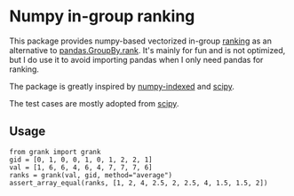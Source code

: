 # Numpy in-group ranking

This package provides numpy-based vectorized in-group
[ranking](https://en.wikipedia.org/wiki/Ranking) as an alternative to
[pandas.GroupBy.rank](https://pandas.pydata.org/docs/reference/api/pandas.core.groupby.DataFrameGroupBy.rank.html). It's
mainly for fun and is not optimized, but I do use it to avoid importing pandas
when I only need pandas for ranking.

The package is greatly inspired by
[numpy-indexed](https://github.com/EelcoHoogendoorn/Numpy_arraysetops_EP) and
[scipy](https://docs.scipy.org/doc/scipy/reference/generated/scipy.stats.rankdata.html).

The test cases are mostly adopted from
[scipy](https://github.com/scipy/scipy/blob/main/scipy/stats/tests/test_rank.py).

## Usage

```
from grank import grank
gid = [0, 1, 0, 0, 1, 0, 1, 2, 2, 1]
val = [1, 6, 6, 4, 6, 4, 7, 7, 7, 6]
ranks = grank(val, gid, method="average")
assert_array_equal(ranks, [1, 2, 4, 2.5, 2, 2.5, 4, 1.5, 1.5, 2])
```
